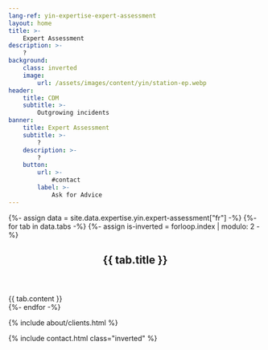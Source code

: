 ```yaml
---
lang-ref: yin-expertise-expert-assessment
layout: home
title: >-
    Expert Assessment
description: >-
    ?
background:
    class: inverted
    image:
        url: /assets/images/content/yin/station-ep.webp
header:
    title: CDM
    subtitle: >-
        Outgrowing incidents
banner:
    title: Expert Assessment
    subtitle: >-
        ?
    description: >-
        ?
    button:
        url: >-
            #contact
        label: >-
            Ask for Advice
---
```


{%- assign data = site.data.expertise.yin.expert-assessment["fr"] -%}
{%- for tab in data.tabs -%}
{%- assign is-inverted = forloop.index | modulo: 2 -%}
<section id="{{ tab.id }}" {% if is-inverted == 0 %}class="inverted"{% endif %}>
    <header class="major">
        <h2>{{ tab.title }}</h2>
    </header>
    {{ tab.content }}
</section>
{%- endfor -%}

{% include about/clients.html %}

{% include contact.html class="inverted" %}
